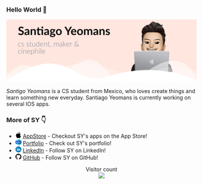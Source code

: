 ### Hello World 👋

![](https://github.com/SYM1000/SYM1000/blob/master/gh-header.jpg)

*Santigo Yeomans* is a CS student from Mexico, who loves create things and learn something new everyday.
Santiago Yeomans is currently working on several IOS apps.
<br>

### More of SY 👇
* ![](https://github.com/SYM1000/SYM1000/blob/master/Res/apple-logo.png) [AppStore](https://apps.apple.com/us/developer/santiago-yeomans/id1519365510) - Checkout SY's apps on the App Store! <br>
* ![](https://github.com/SYM1000/SYM1000/blob/master/Res/www.png) [Portfolio](http://www.santiagoyeomans.com/) - Check out SY's portfolio! <br>
* ![](https://github.com/SYM1000/SYM1000/blob/master/Res/linkedin.png) [LinkedIn](https://www.linkedin.com/in/santiago-yeomans/) - Follow SY on LinkedIn! <br>
* ![](https://github.com/SYM1000/SYM1000/blob/master/Res/logo.png) [GitHub](https://github.com/SYM1000) - Follow SY on GitHub!

<!--
### Some cool stats
[![Santiago Yeomans's github stats](https://github-readme-stats.vercel.app/api?username=sym1000&count_private=true&show_icons=true)]()
-->


<p align="center"> 
  Visitor count<br>
  <img src="https://profile-counter.glitch.me/sym1000/count.svg" />
</p>


<!--
**SYM1000/SYM1000** is a ✨ _special_ ✨ repository because its `README.md` (this file) appears on your GitHub profile.

Here are some ideas to get you started:

- 🔭 I’m currently working on ...
- 🌱 I’m currently learning ...
- 👯 I’m looking to collaborate on ...
- 🤔 I’m looking for help with ...
- 💬 Ask me about ...
- 📫 How to reach me: ...
- 😄 Pronouns: ...
- ⚡ Fun fact: ...
-->
